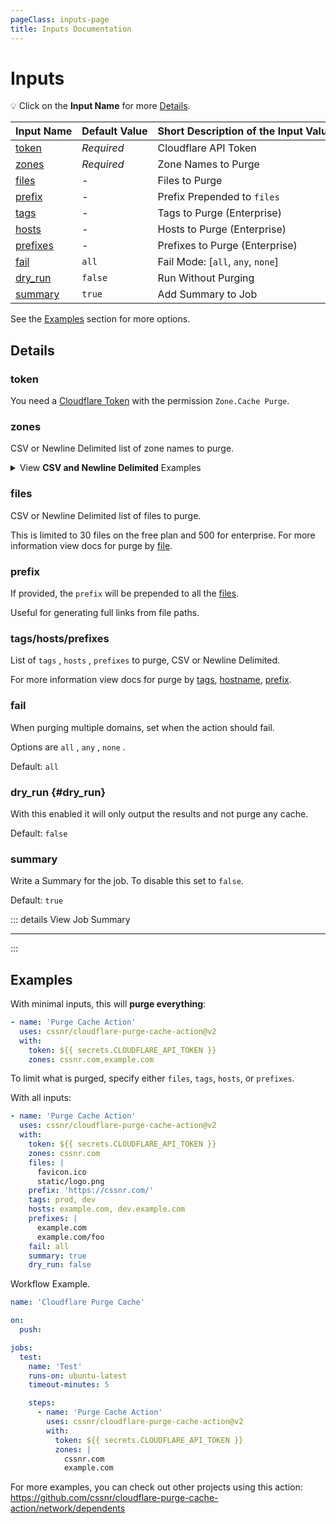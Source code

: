 ```yaml
---
pageClass: inputs-page
title: Inputs Documentation
---
```


# Inputs

💡 Click on the **Input Name** for more [Details](#details).

| Input&nbsp;Name                     | Default&nbsp;Value | Short&nbsp;Description&nbsp;of&nbsp;the&nbsp;Input&nbsp;Value |
| :---------------------------------- | :----------------- | :------------------------------------------------------------ |
| [token](#token) <CB />              | _Required_         | Cloudflare API Token                                          |
| [zones](#zones) <CB />              | _Required_         | Zone Names to Purge                                           |
| [files](#files) <CB />              | -                  | Files to Purge                                                |
| [prefix](#prefix) <CB />            | -                  | Prefix Prepended to `files`                                   |
| [tags](#tags-hosts-prefixes) <CB /> | -                  | Tags to Purge (Enterprise)                                    |
| [hosts](#hosts) <CB />              | -                  | Hosts to Purge (Enterprise)                                   |
| [prefixes](#prefixes) <CB />        | -                  | Prefixes to Purge (Enterprise)                                |
| [fail](#fail) <CB />                | `all`              | Fail Mode: [`all`, `any`, `none`]                             |
| [dry_run](#dry_run) <CB />          | `false`            | Run Without Purging                                           |
| [summary](#summary) <CB />          | `true`             | Add Summary to Job                                            |

See the [Examples](#examples) section for more options.

## Details

### token <CB /> <Badge type="warning" text="Required" />

You need a [Cloudflare Token](https://developers.cloudflare.com/fundamentals/api/get-started/create-token/) with the permission `Zone.Cache Purge`.

### zones <CB /> <Badge type="warning" text="Required" />

CSV or Newline Delimited list of zone names to purge.

<details><summary>View <b>CSV and Newline Delimited</b> Examples</summary>

CSV - Comma Seperated Value:

```yaml
zones: cssnr.com,example.com
```

Newline Delimited:

```yaml
zones: |
  cssnr.com
  example.com
```

</details>

### files <CB />

CSV or Newline Delimited list of files to purge.

This is limited to 30 files on the free plan and 500 for enterprise.
For more information view docs for purge by [file](https://developers.cloudflare.com/cache/how-to/purge-cache/purge-by-single-file/).

### prefix <CB />

If provided, the `prefix` will be prepended to all the [files](#files).

Useful for generating full links from file paths.

### tags/hosts/prefixes <Badge type="tip" text="Enterprise" />

List of `tags` <CB prev />, `hosts` <CB prev />, `prefixes` <CB prev /> to purge, CSV or Newline Delimited.

For more information view docs for purge by [tags](https://developers.cloudflare.com/cache/how-to/purge-cache/purge-by-tags/), [hostname](https://developers.cloudflare.com/cache/how-to/purge-cache/purge-by-hostname/), [prefix](https://developers.cloudflare.com/cache/how-to/purge-cache/purge_by_prefix/).

### fail <CB />

When purging multiple domains, set when the action should fail.

Options are `all` <CB prev /> , `any` <CB prev />, `none` <CB prev /> .

Default: `all`

### dry_run <CB /> {#dry_run}

With this enabled it will only output the results and not purge any cache.

Default: `false`

### summary <CB />

Write a Summary for the job. To disable this set to `false`.

Default: `true`

::: details View Job Summary

---

<!--@include: include/summary.md-->

:::

## Examples

With minimal inputs, this will **purge everything**:

```yaml
- name: 'Purge Cache Action'
  uses: cssnr/cloudflare-purge-cache-action@v2
  with:
    token: ${{ secrets.CLOUDFLARE_API_TOKEN }}
    zones: cssnr.com,example.com
```

To limit what is purged, specify either `files`, `tags`, `hosts`, or `prefixes`.

With all inputs:

```yaml
- name: 'Purge Cache Action'
  uses: cssnr/cloudflare-purge-cache-action@v2
  with:
    token: ${{ secrets.CLOUDFLARE_API_TOKEN }}
    zones: cssnr.com
    files: |
      favicon.ico
      static/logo.png
    prefix: 'https://cssnr.com/'
    tags: prod, dev
    hosts: example.com, dev.example.com
    prefixes: |
      example.com
      example.com/foo
    fail: all
    summary: true
    dry_run: false
```

Workflow Example.

```yaml
name: 'Cloudflare Purge Cache'

on:
  push:

jobs:
  test:
    name: 'Test'
    runs-on: ubuntu-latest
    timeout-minutes: 5

    steps:
      - name: 'Purge Cache Action'
        uses: cssnr/cloudflare-purge-cache-action@v2
        with:
          token: ${{ secrets.CLOUDFLARE_API_TOKEN }}
          zones: |
            cssnr.com
            example.com
```

For more examples, you can check out other projects using this action:  
https://github.com/cssnr/cloudflare-purge-cache-action/network/dependents

&nbsp;

<!--@include: include/wip.md-->

